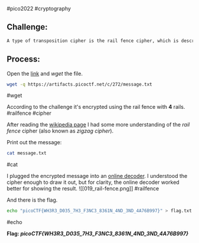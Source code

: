 #pico2022 #cryptography 

## Challenge:
```md
A type of transposition cipher is the rail fence cipher, which is described [here](https://en.wikipedia.org/wiki/Rail_fence_cipher). Here is one such cipher encrypted using the rail fence with 4 rails. Can you decrypt it? Download the message [here](https://artifacts.picoctf.net/c/272/message.txt). Put the decoded message in the picoCTF flag format, `picoCTF{decoded_message}`.
```

## Process:
Open the [link](https://en.wikipedia.org/wiki/Rail_fence_cipher) and *wget* the file.
```bash
wget -q https://artifacts.picoctf.net/c/272/message.txt
```
#wget 

According to the challenge it's encrypted using the rail fence with **4** rails.
#railfence #cipher

After reading the [wikipedia page](https://en.wikipedia.org/wiki/Rail_fence_cipher) I had some more understanding of the *rail fence* cipher (also known as *zigzag cipher*).

Print out the message:
```bash
cat message.txt
```
#cat 

I plugged the encrypted message into an [online decoder](https://www.boxentriq.com/code-breaking/rail-fence-cipher). I understood the cipher enough to draw it out, but for clarity, the online decoder worked better for showing the result.
![[019_rail-fence.png]]
#railfence 

And there is the flag.
```bash
echo "picoCTF{WH3R3_D035_7H3_F3NC3_8361N_4ND_3ND_4A76B997}" > flag.txt
```
#echo 

**Flag: *picoCTF{WH3R3_D035_7H3_F3NC3_8361N_4ND_3ND_4A76B997}***
